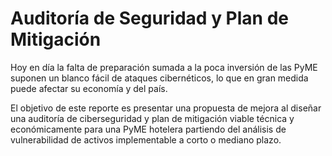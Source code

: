 # Auditoría de Seguridad y Plan de Mitigación


Hoy en día la falta de preparación sumada a la poca inversión de las PyME suponen un blanco fácil de ataques cibernéticos, 
lo que en gran medida puede afectar su economía y del país.

El objetivo de este reporte es presentar una propuesta de mejora al diseñar una auditoría de ciberseguridad y plan de mitigación 
viable técnica y económicamente para una  PyME hotelera partiendo del análisis de vulnerabilidad de activos implementable a corto 
o mediano plazo. 
